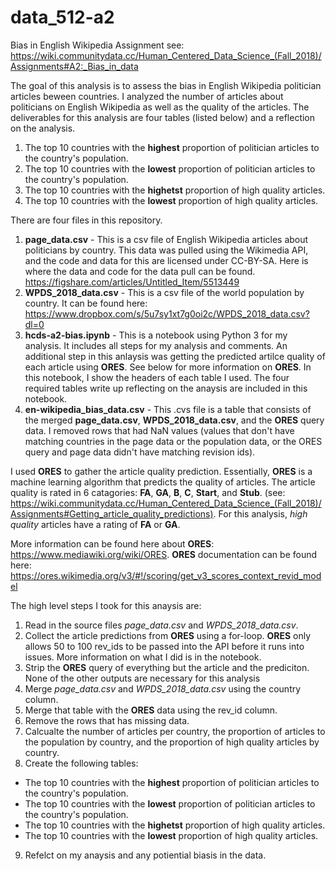 # data_512-a2
Bias in English Wikipedia Assignment
see: https://wiki.communitydata.cc/Human_Centered_Data_Science_(Fall_2018)/Assignments#A2:_Bias_in_data

The goal of this analysis is to assess the bias in English Wikipedia politician articles beween countries. I analyzed the number of articles about politicians on English Wikipedia as well as the quality of the articles. The deliverables for this analysis are four tables (listed below) and a reflection on the analysis.

1. The top 10 countries with the **highest** proportion of politician articles to the country's population.
2. The top 10 countries with the **lowest** proportion of politician articles to the country's population.
3. The top 10 countries with the **highetst** proportion of high quality articles.
4. The top 10 countries with the **lowest** proportion of high quality articles.

There are four files in this repository.
1. **page_data.csv** - This is a csv file of English Wikipedia articles about politicians by country. This data was pulled using the Wikimedia API, and the code and data for this are licensed under CC-BY-SA. Here is where the data and code for the data pull can be found. https://figshare.com/articles/Untitled_Item/5513449
2. **WPDS_2018_data.csv** - This is a csv file of the world population by country. It can be found here: https://www.dropbox.com/s/5u7sy1xt7g0oi2c/WPDS_2018_data.csv?dl=0
3. **hcds-a2-bias.ipynb** - This is a notebook using Python 3 for my analysis. It includes all steps for my analysis and comments. An additional step in this anlaysis was getting the predicted artilce quality of each article using **ORES**. See below for more information on **ORES**. In this notebook, I show the headers of each table I used. The four required tables write up reflecting on the anaysis are included in this notebook. 
4. **en-wikipedia_bias_data.csv** - This .cvs file is a table that consists of the merged **page_data.csv**, **WPDS_2018_data.csv**, and the **ORES** query data. I removed rows that had NaN values (values that don't have matching countries in the page data or the population data, or the ORES query and page data didn't have matching revision ids). 

I used **ORES** to gather the article quality prediction. Essentially, **ORES** is a machine learning algorithm that predicts the quality of articles. The article quality is rated in 6 catagories: **FA**, **GA**, **B**, **C**, **Start**, and **Stub**. (see: https://wiki.communitydata.cc/Human_Centered_Data_Science_(Fall_2018)/Assignments#Getting_article_quality_predictions). For this analysis, *high quality* articles have a rating of **FA** or **GA**. 

More information can be found here about **ORES**: https://www.mediawiki.org/wiki/ORES. 
**ORES** documentation can be found here: https://ores.wikimedia.org/v3/#!/scoring/get_v3_scores_context_revid_model

The high level steps I took for this anaysis are:
1. Read in the source files *page_data.csv* and *WPDS_2018_data.csv*.
2. Collect the article predictions from **ORES** using a for-loop. **ORES** only allows 50 to 100 rev_ids to be passed into the API before it runs into issues. More information on what I did is in the notebook.
3. Strip the **ORES** query of everything but the article and the prediciton. None of the other outputs are necessary for this analysis
4. Merge *page_data.csv* and *WPDS_2018_data.csv* using the country column.
5. Merge that table with the **ORES** data using the rev_id column.
6. Remove the rows that has missing data. 
7. Calcualte the number of articles per country, the proportion of articles to the population by country, and the proportion of high quality articles by country.
8. Create the following tables:
  * The top 10 countries with the **highest** proportion of politician articles to the country's population.
  * The top 10 countries with the **lowest** proportion of politician articles to the country's population.
  * The top 10 countries with the **highetst** proportion of high quality articles.
  * The top 10 countries with the **lowest** proportion of high quality articles.
9. Refelct on my anaysis and any potiential biasis in the data.



